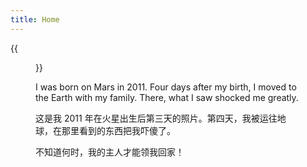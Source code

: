```yaml
---
title: Home
---
```


{{<figure src="/data/images/image.jpg" width="450">}}

I was born on Mars in 2011. Four days after my birth, I moved to the Earth with my family. There, what I saw shocked me greatly. 

这是我 2011 年在火星出生后第三天的照片。第四天，我被运往地球，在那里看到的东西把我吓傻了。

不知道何时，我的主人才能领我回家！
